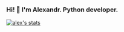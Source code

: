 ### Hi! 👋 I'm Alexandr. Python developer.

[![alex's stats](https://github-readme-stats.vercel.app/api/top-langs/?username=AlexMinVrn&langs_count=8&layout=compact&theme=calm&show_icons=true&hide=swift,Roff,php)](https://github.com/anuraghazra/github-readme-stats)
